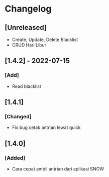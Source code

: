 # Changelog

## [Unreleased]
- Create, Update, Delete Blacklist
- CRUD Hari Libur

## [1.4.2] - 2022-07-15
### [Add]
- Read blacklist

## [1.4.1]
### [Changed]
- Fix bug cetak antrian lewat quick


## [1.4.0]
### [Added]
- Cara cepat ambil antrian dari aplikasi SNOW